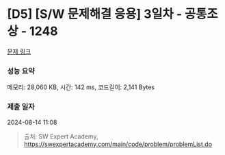 # [D5] [S/W 문제해결 응용] 3일차 - 공통조상 - 1248 

[문제 링크](https://swexpertacademy.com/main/code/problem/problemDetail.do?contestProbId=AV15PTkqAPYCFAYD) 

### 성능 요약

메모리: 28,060 KB, 시간: 142 ms, 코드길이: 2,141 Bytes

### 제출 일자

2024-08-14 11:08



> 출처: SW Expert Academy, https://swexpertacademy.com/main/code/problem/problemList.do